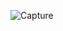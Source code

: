 ![Capture](https://github.com/usaidahmed0/Simple-loginPage/assets/161878712/68a001fb-2cff-48a9-be28-c73effa066c8)
